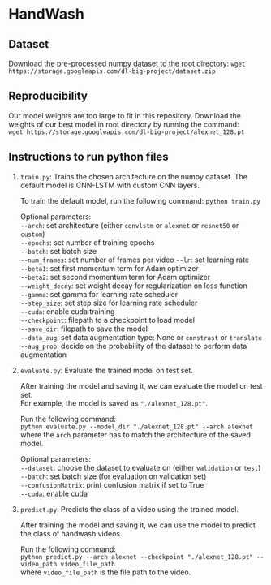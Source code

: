 # HandWash

## Dataset
Download the pre-processed numpy dataset to the root directory: `wget https://storage.googleapis.com/dl-big-project/dataset.zip`

## Reproducibility
Our model weights are too large to fit in this repository. Download the weights of our best model in root directory by running the command:  
`wget https://storage.googleapis.com/dl-big-project/alexnet_128.pt`

## Instructions to run python files
1. `train.py`: Trains the chosen architecture on the numpy dataset. The default model is CNN-LSTM with custom CNN layers.  

    To train the default model, run the following command:
    `python train.py`  

    Optional parameters:  
    `--arch`: set architecture (either `convlstm` or `alexnet` or `resnet50` or `custom`)      
    `--epochs`: set number of training epochs  
    `--batch`: set batch size  
    `--num_frames`: set number of frames per video
    `--lr`: set learning rate  
    `--beta1`: set first momentum term for Adam optimizer  
    `--beta2`: set second momentum term for Adam optimizer  
    `--weight_decay`: set weight decay for regularization on loss function  
    `--gamma`: set gamma for learning rate scheduler  
    `--step_size`: set step size for learning rate scheduler  
    `--cuda`: enable cuda training  
    `--checkpoint`: filepath to a checkpoint to load model  
    `--save_dir`: filepath to save the model  
    `--data_aug`: set data augmentation type: None or `constrast` or `translate`   
    `--aug_prob`: decide on the probability of the dataset to perform data augmentation

2. `evaluate.py`: Evaluate the trained model on test set.  

     After training the model and saving it, we can evaluate the model on test set.  
     For example, the model is saved as `"./alexnet_128.pt"`.  
     
     Run the following command:  
     `python evaluate.py --model_dir "./alexnet_128.pt" --arch alexnet`  
     where the `arch` parameter has to match the architecture of the saved model.

    Optional parameters:        
    `--dataset`: choose the dataset to evaluate on (either `validation` or `test`)  
    `--batch`: set batch size (for evaluation on validation set)  
    `--confusionMatrix`: print confusion matrix if set to True  
    `--cuda`: enable cuda 

3. `predict.py`: Predicts the class of a video using the trained model.  

    After training the model and saving it, we can use the model to predict the class of handwash videos.

    Run the following command:  
    `python predict.py --arch alexnet --checkpoint "./alexnet_128.pt" --video_path video_file_path`  
    where `video_file_path` is the file path to the video. 
